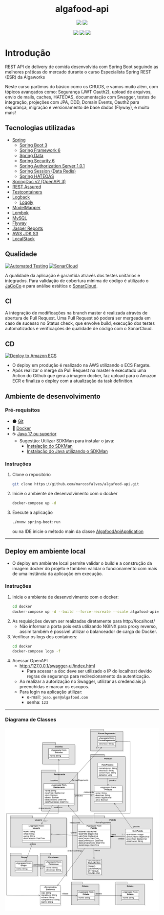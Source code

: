 <h1 align="center">algafood-api</h1>
<p align="center">
<img src="https://img.shields.io/badge/Spring_Boot-3.1.1-informational">
<img src="https://img.shields.io/badge/Java-17-informational">
</p>

<p align="center">
<img src="https://sonarcloud.io/api/project_badges/measure?project=marcosfalves_algafood-api&metric=alert_status">
<img src="https://sonarcloud.io/api/project_badges/measure?project=marcosfalves_algafood-api&metric=bugs">
<img src="https://sonarcloud.io/api/project_badges/measure?project=marcosfalves_algafood-api&metric=vulnerabilities">
</p>  

# Introdução
REST API de delivery de comida desenvolvida com Spring Boot seguindo as melhores práticas do mercado durante o curso Especialista Spring REST (ESR) da Algaworks

Neste curso partimos do básico como os CRUDS, e vamos muito além, com tópicos avançados como: Segurança (JWT Oauth2), upload de arquivos, envio de mails, caches, HATEOAS, documentação com Swagger, testes de integração, projeções com JPA, DDD, Domain Events, Oauth2 para segurança, migração e versionamento de base dados (Flyway), e muito mais!

## Tecnologias utilizadas
* [Spring](https://spring.io/)
  * [Spring Boot 3](https://spring.io/projects/spring-boot)
  * [Spring Framework 6](https://spring.io/projects/spring-framework)
  * [Spring Data](https://spring.io/projects/spring-data)
  * [Spring Security 6](https://spring.io/projects/spring-security)
  * [Spring Authorization Server 1.0.1](https://spring.io/projects/spring-authorization-server)
  * [Spring Session (Data Redis)](https://spring.io/projects/spring-session)
  * [Spring HATEOAS](https://spring.io/projects/spring-hateoas)
* [SpringDoc v2 (OpenAPI 3)](https://springdoc.org/v2/)
* [REST Assured](https://rest-assured.io/)
* [Testcontainers](https://testcontainers.com/guides/getting-started-with-testcontainers-for-java)
* [Logback](https://logback.qos.ch/)
  * [Loggly](https://www.loggly.com/)
* [ModelMapper](http://modelmapper.org/)
* [Lombok](https://projectlombok.org/)
* [MySQL](https://www.mysql.com/)
* [Flyway](https://flywaydb.org/)
* [Jasper Reports](https://community.jaspersoft.com/)
* [AWS JDK S3](https://docs.aws.amazon.com/sdk-for-java/index.html)
* [LocalStack](https://localstack.cloud/)

## Qualidade
[![Automated Testing](https://github.com/marcosfalves/algafood-api/actions/workflows/automated-testing.yml/badge.svg)](https://github.com/marcosfalves/algafood-api/actions/workflows/automated-testing.yml)
[![SonarCloud](https://github.com/marcosfalves/algafood-api/actions/workflows/sonar-cloud-analysis.yml/badge.svg)](https://github.com/marcosfalves/algafood-api/actions/workflows/sonar-cloud-analysis.yml)

A qualidade da aplicação é garantida através dos testes unitários e integrados.
Para validação de cobertura mínima de código é utilizado o [JaCoCo](https://www.jacoco.org/) e para análise estática o [SonarCloud](https://sonarcloud.io/project/overview?id=marcosfalves_algafood-api).

## CI

A integração de modificações na branch master é realizada através de abertura de Pull Request.
Uma Pull Request só poderá ser mergeada em caso de sucesso no Status check, que envolve build, execução dos testes automatizados e verificações de qualidade de código com o SonarCloud.

## CD
[![Deploy to Amazon ECS](https://github.com/marcosfalves/algafood-api/actions/workflows/aws-deploy.yml/badge.svg)](https://github.com/marcosfalves/algafood-api/actions/workflows/aws-deploy.yml)
- O deploy em produção é realizado na AWS utilizando o ECS Fargate.
- Após realizar o merge da Pull Request na master é executado uma Action do Github que gera a imagem docker, faz upload para o Amazon ECR e finaliza o deploy com a atualização da task definition.


## Ambiente de desenvolvimento
### Pré-requisitos
- ⚫ [Git](https://git-scm.com/)
- 🐋 [Docker](https://docs.docker.com/engine/install/)
- ☕ [Java 17 ou superior](https://openjdk.org/projects/jdk/)
    - Sugestão: Utilizar SDKMan para instalar o java:
        - [Instalação do SDKMan](https://sdkman.io/install)
        - [Instalação do Java utilizando o SDKMan](https://sdkman.io/usage)

### Instruções

1. Clone o repositório
   ```sh
   git clone https://github.com/marcosfalves/algafood-api.git
   ```
2. Inicie o ambiente de desenvolvimento com o docker
   ```sh
   docker-compose up -d
   ```
3. Execute a aplicação
    ```sh
    ./mvnw spring-boot:run
   ```
   ou na IDE inicie o método main da classe [AlgafoodApiApplication](./src/main/java/com/algaworks/algafood/AlgafoodApiApplication.java)
---
## Deploy em ambiente local
- O deploy em ambiente local permite validar o build e a construção da imagem docker do projeto e também validar o funcionamento com mais de uma instância da aplicação em execução.

### Instruções
1. Inicie o ambiente de desenvolvimento com o docker:
   ```sh
   cd docker
   docker-compose up -d --build --force-recreate --scale algafood-api=2
   ```
2. As requisições devem ser realizadas diretamente para http://localhost/
   * Não informar a porta pois está utilizando NGINX para proxy reverso, assim também é possível utilizar o balanceador de carga do Docker. 
3. Verificar os logs dos containers:
   ```sh
   cd docker
   docker-compose logs -f
   ```
4. Acessar OpenAPI
    * http://127.0.0.1/swagger-ui/index.html
      * Para acessar a doc deve ser utilizado o IP do localhost devido regras de segurança para redirecionamento da autenticação.
    * Ao realizar a autorização no Swagger, utilizar as credenciais já preenchidas e marcar os escopos.
    * Para login na aplicação utilizar:
      * e-mail: ```joao.ger@algafood.com```
      * senha: ```123```
---
### Diagrama de Classes
![alt Diagrama de Classes do projeto](./doc/ESR%20-%20Diagrama%20de%20classes.png)
